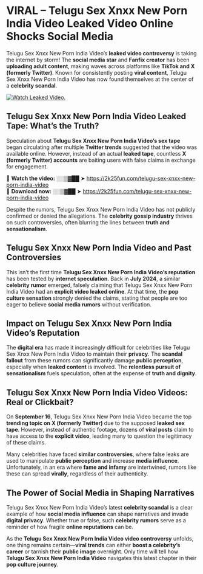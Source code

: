 # VIRAL – Telugu Sex Xnxx New Porn India Video Leaked Video Online Shocks Social Media 

Telugu Sex Xnxx New Porn India Video’s **leaked video controversy** is taking the internet by storm! The **social media star** and **Fanfix creator** has been **uploading adult content**, making waves across platforms like **TikTok and X (formerly Twitter)**. Known for consistently posting **viral content**, Telugu Sex Xnxx New Porn India Video has now found themselves at the center of a **celebrity scandal**.  

[![Watch Leaked Video.](https://miro.medium.com/v2/resize:fit:828/format:webp/1*cilzJN44JGOrTw9NJCrNHA.gif "Watch Leaked Video")](https://2k25fun.com/telugu-sex-xnxx-new-porn-india-video)

## **Telugu Sex Xnxx New Porn India Video Leaked Tape: What’s the Truth?**  
Speculation about **Telugu Sex Xnxx New Porn India Video’s sex tape** began circulating after multiple **Twitter trends** suggested that the video was available online. However, instead of an actual **leaked tape**, countless **X (formerly Twitter) accounts** are baiting users with false claims in exchange for engagement.  

🔹 **Watch the video:** ░░▒▓██ ➤ https://2k25fun.com/telugu-sex-xnxx-new-porn-india-video  
🔹 **Download now:** ░░▒▓██ ➤ https://2k25fun.com/telugu-sex-xnxx-new-porn-india-video  

Despite the rumors, Telugu Sex Xnxx New Porn India Video has not publicly confirmed or denied the allegations. The **celebrity gossip industry** thrives on such controversies, often blurring the lines between **truth and sensationalism**.  

## **Telugu Sex Xnxx New Porn India Video and Past Controversies**  
This isn’t the first time **Telugu Sex Xnxx New Porn India Video’s reputation** has been tested by **internet speculation**. Back in **July 2024**, a similar **celebrity rumor** emerged, falsely claiming that Telugu Sex Xnxx New Porn India Video had an **explicit video leaked online**. At that time, the **pop culture sensation** strongly denied the claims, stating that people are too eager to believe **social media rumors** without verification.  

## **Impact on Telugu Sex Xnxx New Porn India Video’s Reputation**  
The **digital era** has made it increasingly difficult for celebrities like Telugu Sex Xnxx New Porn India Video to maintain their **privacy**. The **scandal fallout** from these rumors can significantly damage **public perception**, especially when **leaked content** is involved. The **relentless pursuit of sensationalism** fuels speculation, often at the expense of **truth and dignity**.  

## **Telugu Sex Xnxx New Porn India Video Videos: Real or Clickbait?**  
On **September 16**, Telugu Sex Xnxx New Porn India Video became the top **trending topic on X (formerly Twitter)** due to the supposed **leaked sex tape**. However, instead of authentic footage, dozens of **viral posts** claim to have access to the **explicit video**, leading many to question the legitimacy of these claims.  

Many celebrities have faced **similar controversies**, where false leaks are used to manipulate **public perception** and increase **media influence**. Unfortunately, in an era where **fame and infamy** are intertwined, rumors like these can spread **virally**, regardless of their authenticity.  

## **The Power of Social Media in Shaping Narratives**  
Telugu Sex Xnxx New Porn India Video’s latest **celebrity scandal** is a clear example of how **social media influence** can shape narratives and invade **digital privacy**. Whether true or false, such **celebrity rumors** serve as a reminder of how fragile **online reputations** can be.  

As the **Telugu Sex Xnxx New Porn India Video video controversy** unfolds, one thing remains certain—**viral trends** can either **boost a celebrity’s career** or tarnish their **public image** overnight. Only time will tell how **Telugu Sex Xnxx New Porn India Video** navigates this latest chapter in their **pop culture journey**. 